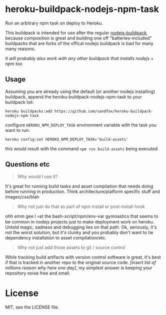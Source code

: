 # heroku-buildpack-nodejs-npm-task

Run an arbitrary npm task on deploy to Heroku. 

This buildpack is intended for use after the regular [nodejs-buildpack], because composition is great and building one off "batteries-included" buildpacks that are forks of the offical nodejs buildpack is bad for many many reasons. 

_It will probably also work with any other buildpack that installs nodejs + npm too_

## Usage

Assuming you are already using the default (or another nodejs installing) buildpack, append the heroku-buildpack-nodejs-npm-task to your buildpack list:

```
heroku buildpacks:add https://github.com/sandfox/heroku-buildpack-nodejs-npm-task
```

configure `HEROKU_NPM_DEPLOY_TASK` environment variable with the task you want to run:

```
heroku config:set HEROKU_NPM_DEPLOY_TASK='build-assets'
```

this would result with the command `npm run build-assets` being executed

## Questions etc

> Why would I use it?

It's great for running build tasks and asset compilation that needs doing before running in production. Think architecture/platform specific stuff and images/css/blah

> Why not just do that as part of npm install or post-install hook

ohh emm gee I 💀at the bash-script/npm/env-var gymnastics that seems to be common in nodejs projects just to make deployment work on heroku. Untold magic, sadness and debugging lies on that path.
Ok, seriously, it's not the worst solution, but it's clunky and you probably don't want to tie dependency installation to asset compilation/etc.

> Why not just add those assets to git / source control

While tracking build artifacts with version control software is great, it's best if that is tracked in another repo to the original source code. _[insert list of millions reason why here one day]_, my simplest answer is keeping your repository noise free and small.

# License

MIT, see the LICENSE file.

[nodejs-buildpack]:https://github.com/heroku/heroku-buildpack-nodejs
